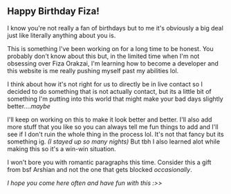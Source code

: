 ## Happy Birthday Fiza!
I know you're not really a fan of birthdays but to me it's obviously a big deal just like literally anything about you is.

This is something I've been working on for a long time to be honest. You probably don't know about this but, in the limited time when I'm not obsessing over Fiza Orakzai, I'm learning how to become a developer and this website is me really pushing myself past my abilities lol.

I think about how it's not right for us to directly be in live contact so I decided to do something that is not actually contact, but its a little bit of something I'm putting into this world that might make your bad days slightly better....*maybe*

I'll keep on working on this to make it look better and better. I'll also add more stuff that you like so you can always tell me fun things to add and I'll see if I don't ruin the whole thing in the process lol. It's not that fancy but its something ig. *(I stayed up so many nights)* But tbh I also learned alot while making this so it's a win-win situation.

I won't bore you with romantic paragraphs this time. Consider this a gift from bsf Arshian and not the one that gets blocked *occasionally*. 

*I hope you come here often and have fun with this :>>*
<!--stackedit_data:
eyJoaXN0b3J5IjpbLTI4MjM1MTUzNF19
-->